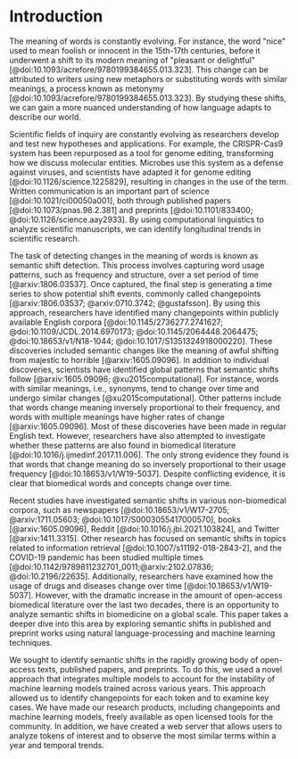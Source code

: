# Introduction

The meaning of words is constantly evolving.
For instance, the word "nice" used to mean foolish or innocent in the 15th-17th centuries, before it underwent a shift to its modern meaning of "pleasant or delightful" [@doi:10.1093/acrefore/9780199384655.013.323].
This change can be attributed to writers using new metaphors or substituting words with similar meanings, a process known as metonymy [@doi:10.1093/acrefore/9780199384655.013.323].
By studying these shifts, we can gain a more nuanced understanding of how language adapts to describe our world.

Scientific fields of inquiry are constantly evolving as researchers develop and test new hypotheses and applications.
For example, the CRISPR-Cas9 system has been repurposed as a tool for genome editing, transforming how we discuss molecular entities.
Microbes use this system as a defense against viruses, and scientists have adapted it for genome editing [@doi:10.1126/science.1225829], resulting in changes in the use of the term.
Written communication is an important part of science [@doi:10.1021/ci00050a001], both through published papers [@doi:10.1073/pnas.98.2.381] and preprints [@doi:10.1101/833400; @doi:10.1126/science.aay2933].
By using computational linguistics to analyze scientific manuscripts, we can identify longitudinal trends in scientific research.

The task of detecting changes in the meaning of words is known as semantic shift detection.
This process involves capturing word usage patterns, such as frequency and structure, over a set period of time [@arxiv:1806.03537].
Once captured, the final step is generating a time series to show potential shift events, commonly called changepoints [@arxiv:1806.03537; @arxiv:0710.3742; @gustafsson].
By using this approach, researchers have identified many changepoints within publicly available English corpora [@doi:10.1145/2736277.2741627; @doi:10.1109/JCDL.2014.6970173; @doi:10.1145/2064448.2064475; @doi:10.18653/v1/N18-1044; @doi:10.1017/S1351324918000220].
These discoveries included semantic changes like the meaning of awful shifting from majestic to horrible [@arxiv:1605.09096].
In addition to individual discoveries, scientists have identified global patterns that semantic shifts follow [@arxiv:1605.09096; @xu2015computational].
For instance, words with similar meanings, i.e., synonyms, tend to change over time and undergo similar changes [@xu2015computational].
Other patterns include that words change meaning inversely proportional to their frequency, and words with multiple meanings have higher rates of change [@arxiv:1605.09096].
Most of these discoveries have been made in regular English text.
However, researchers have also attempted to investigate whether these patterns are also found in biomedical literature [@doi:10.1016/j.ijmedinf.2017.11.006].
The only strong evidence they found is that words that change meaning do so inversely proportional to their usage frequency [@doi:10.18653/v1/W19-5037].
Despite conflicting evidence, it is clear that biomedical words and concepts change over time.

Recent studies have investigated semantic shifts in various non-biomedical corpora, such as newspapers [@doi:10.18653/v1/W17-2705; @arxiv:1711.05603; @doi:10.1017/S0003055417000570], books [@arxiv:1605.09096], Reddit [@doi:10.1016/j.jbi.2021.103824], and Twitter [@arxiv:1411.3315].
Other research has focused on semantic shifts in topics related to information retrieval [@doi:10.1007/s11192-018-2843-2], and the COVID-19 pandemic has been studied multiple times [@doi:10.1142/9789811232701_0011;@arxiv:2102.07836; @doi:10.2196/22635].
Additionally, researchers have examined how the usage of drugs and diseases change over time [@doi:10.18653/v1/W19-5037].
However, with the dramatic increase in the amount of open-access biomedical literature over the last two decades, there is an opportunity to analyze semantic shifts in biomedicine on a global scale.
This paper takes a deeper dive into this area by exploring semantic shifts in published and preprint works using natural language-processing and machine learning techniques.

We sought to identify semantic shifts in the rapidly growing body of open-access texts, published papers, and preprints.
To do this, we used a novel approach that integrates multiple models to account for the instability of machine learning models trained across various years.
This approach allowed us to identify changepoints for each token and to examine key cases.
We have made our research products, including changepoints and machine learning models, freely available as open licensed tools for the community.
In addition, we have created a web server that allows users to analyze tokens of interest and to observe the most similar terms within a year and temporal trends.
